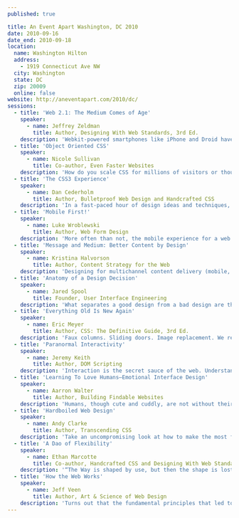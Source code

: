 ```yaml
---
published: true

title: An Event Apart Washington, DC 2010
date: 2010-09-16
date_end: 2010-09-18
location:
  name: Washington Hilton
  address:
    - 1919 Connecticut Ave NW
  city: Washington
  state: DC
  zip: 20009
  online: false
website: http://aneventapart.com/2010/dc/
sessions:
  - title: 'Web 2.1: The Medium Comes of Age'
    speaker:
      - name: Jeffrey Zeldman
        title: Author, Designing With Web Standards, 3rd Ed.
    description: 'Webkit-powered smartphones like iPhone and Droid have come along at precisely the moment when HTML5, CSS3, and web fonts are ready for action; when standards-based web development is no longer relegated to the fringe; and when web designers, no longer content to merely decorate screens, are crafting provocative, multi-platform experiences powered by research, strategy, and years of social media know-how. Zeldman kicks off AEA by studying the thinking and inventions that led to the web, and showing why we stand at the dawn of a newer, more mature, more ubiquitous web, powered by standards.'
  - title: 'Object Oriented CSS'
    speaker:
      - name: Nicole Sullivan
        title: Co-author, Even Faster Websites
    description: 'How do you scale CSS for millions of visitors or thousands of pages? What happens to the size of your CSS file as more pages and modules are added? The answer, for most sites, is that it grows out of control and becomes an unmaintainable tangle of spaghetti code. Object Oriented CSS allows you to write fast, maintainable, standards-based front-end code. It adds much needed predictability to CSS so that even beginners can create beautiful websites. OOCSS is not a framework or a tool (though in this session Nicole will demo both); it is a better, saner way to write and maintain style sheets.'
  - title: 'The CSS3 Experience'
    speaker:
      - name: Dan Cederholm
        title: Author, Bulletproof Web Design and Handcrafted CSS
    description: 'In a fast-paced hour of design ideas and techniques, learn how advanced CSS and CSS3 can add richness to your site’s experience layer, and discover the role CSS3 can play in enhancing interactivity.'
  - title: 'Mobile First!'
    speaker:
      - name: Luke Wroblewski
        title: Author, Web Form Design
    description: 'More often than not, the mobile experience for a web application or site is designed and built after the PC version is complete. Learn the three reasons web applications should be designed for mobile first instead: mobile is exploding; mobile forces you to focus; and mobile extends your capabilities.'
  - title: 'Message and Medium: Better Content by Design'
    speaker:
      - name: Kristina Halvorson
        title: Author, Content Strategy for the Web
    description: 'Designing for multichannel content delivery (mobile, anyone?) means an entirely new set of considerations and challenges for web professionals everywhere. Unfortunately for content creators, it’s nearly impossible to predict whether their writing will maintain impact and readability across each and every platform. But forget about the medium for a minute; it’s the message that matters most. We’ll learn how to identify your key business messages, how they inform your content strategy, and how they impact multi-channel content development and design.'
  - title: 'Anatomy of a Design Decision'
    speaker:
      - name: Jared Spool
        title: Founder, User Interface Engineering
    description: 'What separates a good design from a bad design are the decisions that the designer made. Jared will explore the five styles of design decisions, showing you when gut instinct produces the right results and when designers need to look to more user-focused research.'
  - title: 'Everything Old Is New Again'
    speaker:
      - name: Eric Meyer
        title: Author, CSS: The Definitive Guide, 3rd Ed.
    description: 'Faux columns. Sliding doors. Image replacement. We rely on these techniques on a near-daily basis, but how will they be affected by the expanding vocabulary of CSS3? Will they be reworked, slimmed down, or abandoned altogether? An Event Apart cofounder and CSS mastermind Eric Meyer pulls some old standbys out of the toolbox and applies the capabilites of CSS3 to see how they can be made leaner, meaner, and more powerful.'
  - title: 'Paranormal Interactivity'
    speaker:
      - name: Jeremy Keith
        title: Author, DOM Scripting
    description: 'Interaction is the secret sauce of the web. Understanding interaction is key to understanding the web as its own medium—it’s not print, it’s not television, and it’s certainly not the desktop. Find out how to wield HTML, CSS, and JavaScript to craft experiences that are native to the web.'
  - title: 'Learning To Love Humans—Emotional Interface Design'
    speaker:
      - name: Aarron Walter
        title: Author, Building Findable Websites
    description: 'Humans, though cute and cuddly, are not without their flaws, which makes it a challenge to design for them. By understanding how the wet, mushy processor works in these hairy little devils, you can design interfaces and web experiences that will have them hopelessly devoted to your brand.	Aarron will introduce you to the emotional usability principle—a design axiom that identifies a strong connection between human emotion and perceived usability. Through real-world examples, you’ll learn practical interface design techniques that will make your sites and applications more engaging to the humans they serve.'
  - title: 'Hardboiled Web Design'
    speaker:
      - name: Andy Clarke
        title: Author, Transcending CSS
    description: 'Take an uncompromising look at how to make the most from modern design tools and browsers, up-to-date techniques and processes. In this practical, design-focused talk, Andy will discuss the “how” as well as the “why,” and challenge your preconceptions to help you make better work for the web. Learn the most modern, forward-moving, and sometimes experimental CSS techniques, and why a forward looking approach to CSS will pay real dividends.'
  - title: 'A Dao of Flexibility'
    speaker:
      - name: Ethan Marcotte
        title: Co-author, Handcrafted CSS and Designing With Web Standards, 3rd Edition
    description: '“The Way is shaped by use, but then the shape is lost.” Our sites are accessed by an increasing array of devices and browsers, and our users deserve a quality experience no matter how large (or small) their display. Are our designs ready? Explore sites that think beyond the desktop and have successfully adapted to their users’ habits. Ethan will also discuss how bring an extra level of craftsmanship to our page layouts, and revisit popular CSS techniques in this ever-changing environment.'
  - title: 'How the Web Works'
    speaker:
      - name: Jeff Veen
        title: Author, Art & Science of Web Design
    description: 'Turns out that the fundamental principles that led to the success of the web will lead you there, too. Drawing on 15 years of web design and development experience, Jeff will take you on a guided tour of what makes things work on this amazing platform we’re all building together. You’ll learn how to stop selling ice, why web browsers work the way they do, and where Rupert Murdoch can put his business model.'
---
```

